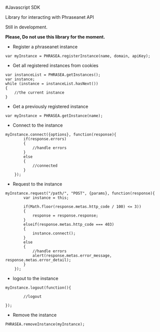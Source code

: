 #Javascript SDK

Library for interacting with Phraseanet API

Still in development.

__Please, Do not use this library for the moment.__


* Register a phraseanet instance

```
var myInstance = PHRASEA.registerInstance(name, domain, apiKey);
```

* Get all registered instances from cookies

```
var instanceList = PHRASEA.getInstances();
var instance;
while (instance = instanceList.hasNext())
{
    //the current instance
}
```

* Get a previously registered instance

```
var myInstance = PHRASEA.getInstance(name);
```
* Connect to the instance 

```
myInstance.connect({options}, function(response){
        if(response.errors)
        {
            //handle errors
        }
        else
        {
            //connected
        }
    });
```

* Request to the instance 

```
myInstance.request("/path/", "POST", {params}, function(response){
        var instance = this;

        if(Math.floor(response.metas.http_code / 100) <= 3))
        {
            response = response.response;
        }
        elseif(response.metas.http_code === 403)
        {
            instance.connect();
        }
        else
        {
            //handle errors
            alert(response.metas.error_message, response.metas.error_detail);
        }
    });
```

* logout to the instance

```
myInstance.logout(function(){
    
        //logout
    
});
```

* Remove the instance

```
PHRASEA.removeInstance(myInstance);
```